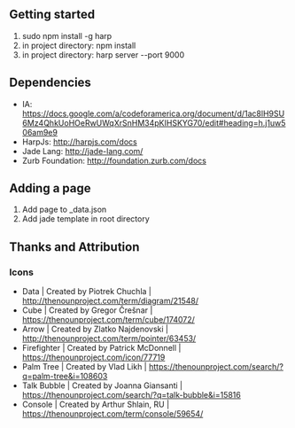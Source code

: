 ## Getting started

1. sudo npm install -g harp
2. in project directory: npm install
3. in project directory: harp server --port 9000

## Dependencies

- IA: https://docs.google.com/a/codeforamerica.org/document/d/1ac8lH9SU6Mz4QhkUoHOeRwUWqXrSnHM34pKIHSKYG70/edit#heading=h.j1uw506am9e9
- HarpJs: http://harpjs.com/docs
- Jade Lang: http://jade-lang.com/
- Zurb Foundation: http://foundation.zurb.com/docs

## Adding a page

1. Add page to _data.json
2. Add jade template in root directory

## Thanks and Attribution

### Icons
- Data | Created by Piotrek Chuchla | http://thenounproject.com/term/diagram/21548/
- Cube | Created by Gregor Črešnar | https://thenounproject.com/term/cube/174072/
- Arrow | Created by Zlatko Najdenovski | http://thenounproject.com/term/pointer/63453/
- Firefighter | Created by Patrick McDonnell | https://thenounproject.com/icon/77719
- Palm Tree | Created by Vlad Likh | https://thenounproject.com/search/?q=palm-tree&i=108603
- Talk Bubble | Created by Joanna Giansanti | https://thenounproject.com/search/?q=talk-bubble&i=15816
- Console | Created by Arthur Shlain, RU | https://thenounproject.com/term/console/59654/
